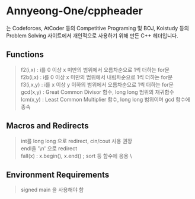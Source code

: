 # Annyeong-One/cppheader
는 Codeforces, AtCoder 등의 Competitive Programing 및 BOJ, Koistudy 등의 Problem Solving 사이트에서 개인적으로 사용하기 위해 만든 C++ 헤더입니다.
## Functions
> f2(i,x) : i를 0 이상 x 미만의 범위에서 오름차순으로 1씩 더하는 for문 \
> f2b(i,x) : i를 0 이상 x 미만의 범위에서 내림차순으로 1씩 더하는 for문 \
> f3(i,x,y) : i를 x 이상 y 이하의 범위에서 오름차순으로 1씩 더하는 for문 \
> gcd(x,y) : Great Common Divisor 함수, long long 범위의 재귀함수 \
> lcm(x,y) : Least Common Multiplier 함수, long long 범위이며 gcd 함수에 종속 
## Macros and Redirects
> int를 long long 으로 redirect, cin/cout 사용 권장 \
> endl을 '\n' 으로 redirect \
> fall(x) : x.begin(), x.end() ; sort 등 함수에 응용 \
## Environment Requirements
> signed main 을 사용해야 함
